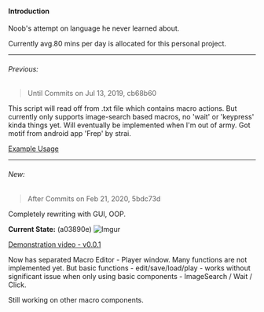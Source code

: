 #### Introduction
Noob's attempt on language he never learned about.

Currently avg.80 mins per day is allocated for this personal project.

----------------
###### Previous:

>Until Commits on Jul 13, 2019, cb68b60

This script will read off from .txt file which contains macro actions. But currently only supports image-search based macros, no 'wait' or 'keypress' kinda things yet. Will eventually be implemented when I'm out of army. Got motif from android app 'Frep' by strai.

[Example Usage](https://youtu.be/_ichOg5tf8Y)

-----------------
###### New:

>After Commits on Feb 21, 2020, 5bdc73d

Completely rewriting with GUI, OOP.

**Current State:** (a03890e)
![Imgur](https://imgur.com/MiMXmYE.jpg)

[Demonstration video - v0.0.1](https://youtu.be/lsix-z5S4LQ)

Now has separated Macro Editor - Player window. Many functions are not implemented yet.
But basic functions - edit/save/load/play - works without significant issue when only using basic components - ImageSearch / Wait / Click.

Still working on other macro components.